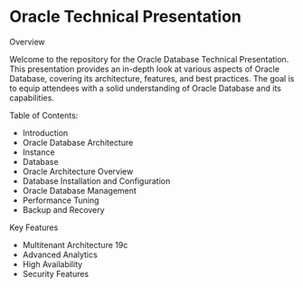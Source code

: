 # Oracle Technical Presentation

Overview

Welcome to the repository for the Oracle Database Technical Presentation. This presentation provides an in-depth look at various aspects of Oracle Database, covering its architecture, features, and best practices. The goal is to equip attendees with a solid understanding of Oracle Database and its capabilities.

Table of Contents:

* Introduction
*  Oracle Database Architecture
* Instance
* Database
* Oracle Architecture Overview
* Database Installation and Configuration
* Oracle Database Management
* Performance Tuning
* Backup and Recovery
  
Key Features

* Multitenant Architecture 19c
* Advanced Analytics
* High Availability
* Security Features
